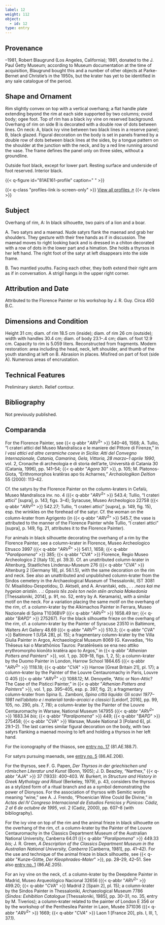 ```yaml
---
label: 12
weight: 112
object:
  - id: 12
type: entry
---
```


## Provenance

–1981, Robert Blaugrund (Los Angeles, California); 1981, donated to the J. Paul Getty Museum; according to Museum documentation at the time of acquisition, Blaugrund bought this and a number of other objects at Parke-Bernet and Christie’s in the 1950s, but the krater has yet to be identified in any sale catalogue of the period.

## Shape and Ornament

Rim slightly convex on top with a vertical overhang; a flat handle plate extending beyond the rim at each side supported by two columns; ovoid body; ogee foot. Top of rim has a black ivy vine on reserved background. Overhang of rim on side B is decorated with a double row of dots between lines. On neck: A, black ivy vine between two black lines in a reserve panel; B, black glazed. Figural decoration on the body is set in panels framed by a double row of dots between black lines at the sides, by a tongue pattern on the shoulder at the junction with the neck, and by a red line running around the vase. The frame defines the panel only on three sides, without a groundline.

Outside foot black, except for lower part. Resting surface and underside of foot reserved. Interior black.

{{< q-figure id="81AE161-profile" caption=" " >}}

{{< q-class "profiles-link is-screen-only" >}}
[View all profiles ↗](/profiles/#81AE161-profile)
{{< /q-class >}}

## Subject

Overhang of rim, A: In black silhouette, two pairs of a lion and a boar.

A. Two satyrs and a maenad. Nude satyrs flank the maenad and grab her shoulders. They gesture with their free hands as if in discussion. The maenad moves to right looking back and is dressed in a chiton decorated with a row of dots in the lower part and a himation. She holds a thyrsos in her left hand. The right foot of the satyr at left disappears into the side frame.

B. Two mantled youths. Facing each other, they both extend their right arm as if in conversation. A strigil hangs in the upper right corner.

## Attribution and Date

Attributed to the Florence Painter or his workshop by J. R. Guy. Circa 450 B.C.

## Dimensions and Condition

Height 31 cm; diam. of rim 18.5 cm (inside); diam. of rim 26 cm (outside); width with handles 30.4 cm; diam. of body 23.1–.4 cm; diam. of foot 12.9 cm. Capacity to rim is 5.059 liters. Reconstructed from fragments. Modern restoration: area including the head, neck, left shoulder, and thumb of the youth standing at left on B. Abrasion in places. Misfired on part of foot (side A). Numerous areas of encrustation.

## Technical Features

Preliminary sketch. Relief contour.

## Bibliography

Not previously published.

## Comparanda

For the Florence Painter, see {{< q-abbr "*ARV*<sup>2</sup>" >}} 540–46, 1568; A. Tullio, “I crateri attici del Museo Mandralisca e le maniere del Pittore di Firenze,” in *I vasi attici ed altre ceramiche coeve in Sicilia: Atti del Convegno Internazionale, Catania, Camarina, Gela, Vittoria, 28 marzo–1 aprile 1990*, vol. 2, Cronache di archeologia e di storia dell’arte, Università di Catania 30 (Catania, 1996), pp. 141–54; {{< q-abbr "*Agora* 30" >}}, p. 105; M. Platonos-Giota, “Erithromorphos kratēras apo tis Acharnes,” *Archaiologikon Deltion* 55 (2000): 113–42.

Cf. the satyrs by the Florence Painter on the column-kraters in Cefalù, Museo Mandralisca inv. no. 4 ({{< q-abbr "*ARV*<sup>2</sup>" >}} 543.4; Tullio, “I crateri attici” [supra], p. 143, figs. 3–4); Syracuse, Museo Archeologico 22758 ({{< q-abbr "*ARV*<sup>2</sup>" >}} 542.27; Tullio, “I crateri attici” [supra], p. 149, fig. 15), esp. the wrinkles on the forehead of the satyr. Cf. the woman on the column-krater from Agrigento (in {{< q-abbr "*ARV*<sup>2</sup>" >}} 545.7, the vase is attributed to the manner of the Florence Painter while Tullio, “I crateri attici” [supra], p. 149, fig. 21, attributes it to the Florence Painter).

For animals in black silhouette decorating the overhang of a rim by the Florence Painter, see a column-krater in Florence, Museo Archeologico Etrusco 3997 ({{< q-abbr "*ARV*<sup>2</sup>" >}} 541.1, 1658; {{< q-abbr "*Paralipomena*" >}} 385; {{< q-abbr "*CVA*" >}} Florence, Regio Museo Archeologico 2 [Italy 13], pl. 39.3). Cf. an unattributed column-krater in Altenburg, Staatliches Lindenau-Museum 276 ({{< q-abbr "*CVA*" >}} Altenburg 2 [Germany 18], pl. 56.1.5), with the same decoration on the rim and neck. See also an unattributed and unpublished column-krater from the Sindos cemetery in the Archaeological Museum of Thessaloniki, IST 3081 (V. Misailidou-Despotidou, D. Aktseli, and A. Arvanitaki, eds., *. . .neos kai me hygeian aristēn. . .: Opseis tēs zoēs ton neōn stēn archaia Makedonia* [Thessaloniki, 2014], p. 91, no. 52, entry by A. Keramaris), with a similar motif on the neck. For a variation placing the same motif on the overhang of the rim, cf. a column-krater by the Alkimachos Painter in Ferrara, Museo Nazionale di Spina T1036BVP ({{< q-abbr "*ARV*<sup>2</sup>" >}} 1658.49 *ter*; {{< q-abbr "*BAPD*" >}} 275267). For the black silhouette frieze on the overhang of the rim, cf. a column-krater by the Painter of Syracuse 23510 in Baltimore, Walters Art Gallery 48.69 ({{< q-abbr "*ARV*<sup>2</sup>" >}} 510.3; {{< q-abbr "*CVA*" >}} Baltimore 1 [USA 28], pl. 15); a fragmentary column-krater by the Villa Giulia Painter in Argos, Archaeological Museum 8069 (G. Kavvadias, “Ho Thēseus kai o Marathōnios Tauros: Paratērēseis se ena neo attiko erythromorpho kionōto kratēra apo to Argos,” in {{< q-abbr "*Athenian Potters and Painters*" >}}, vol. 1, pp. 309–18, figs. 1, 2, 5); a column-krater by the Duomo Painter in London, Harrow School 1864.65 ({{< q-abbr "*ARV*<sup>2</sup>" >}} 1118.18; {{< q-abbr "*CVA*" >}} Harrow [Great Britain 21], pl. 17); a column-krater by the Painter of the Louvre Centauromachy in Paris, Louvre G 405 ({{< q-abbr "*ARV*<sup>2</sup>" >}} 1088.12; M. Denoyelle, “Attic or Non-Attic? The Case of the Pisticci Painter,” in {{< q-abbr "*Athenian Potters and Painters*" >}}, vol. 1, pp. 395–405, esp. p. 397, fig. 2); a fragmentary column-krater from Spina (L. Zamboni, *Spina città liquida: Gli scavi 1977–1981 nell’abitato e i materiali tardo-arcaici e classici* [Leidorf, 2016], pp. 99, 105, no. 290, pls. 7, 78); a column-krater by the Painter of the Louvre Centauromachy in Warsaw, National Museum 147955 ({{< q-abbr "*ARV*<sup>2</sup>" >}} 1683.34 *bis*; {{< q-abbr "*Paralipomena*" >}} 449; {{< q-abbr "*BAPD*" >}} 275458; {{< q-abbr "*CVA*" >}} Warsaw, Musée National 3 [Poland 6], pl. 29.1–2). The last carries similar figural decoration on the body, with two satyrs flanking a maenad moving to left and holding a thyrsos in her left hand.

For the iconography of the thiasos, see [entry no. 17](/catalogue/17/) (81.AE.188.7).

For satyrs pursuing maenads, see [entry no. 5](/catalogue/5/) (86.AE.206).

For the thyrsos, see F. G. Papen, *Der Thyrsos in der griechischen und römischen Literatur und Kunst* (Bonn, 1905); J. D. Beazley, “Narthex,” {{< q-abbr "*AJA*" >}} 37 (1933): 400–403. W. Burkert, in *Structure and History in Greek Mythology and Ritual* (Berkeley, 1979), p. 43, considers the thyrsos as a stylized form of a ritual branch and as a symbol demonstrating the power of Dionysos. For the association of thyrsos with Semitic words meaning “wine,” see A. J. Frendo, “Phoenician Wine Could Be Divine,” in *Actas del IV Congreso Internacional de Estudios Fenicios y Púnicos: Cádiz, 2 al 6 de octubre de 1995*, vol. 2 (Cadiz, 2000), pp. 607–8 (with bibliography).

For the ivy vine on top of the rim and the animal frieze in black silhouette on the overhang of the rim, cf. a column-krater by the Painter of the Louvre Centauromachy in the Classics Department Museum of the Australian National University, Canberra 64.01 ({{< q-abbr "*Paralipomena*" >}} 449.33 *bis*; J. R. Green, *A Description of the Classics Department Museum in the Australian National University, Canberra* [Canberra, 1981], pp. 41–42). For the use and technique of the animal frieze in black silhouette, see {{< q-abbr "Kunze-Götte, *Der Kleophrades-Maler*" >}}, pp. 28–29, 42–51. See also [entry no. 1](/catalogue/1/) (86.AE.205).

For an ivy vine on the neck, cf. a column-krater by the Deepdene Painter in Madrid, Museo Arqueológico Nacional 32656 ({{< q-abbr "*ARV*<sup>2</sup>" >}} 499.20; {{< q-abbr "*CVA*" >}} Madrid 2 [Spain 2], pl. 15); a column-krater by the Sindos Painter in Thessaloniki, Archaeological Museum 7786 (*Sindos: Exhibition Catalogue* [Thessaloniki, 1985], pp. 30–31, no. 35, entry by M. Tiverios); a column-krater related to the painter of London E 356 or by the workshop of the Penthesilea Painter in Laon, Musée 371036 ({{< q-abbr "*ARV*<sup>2</sup>" >}} 1669; {{< q-abbr "*CVA*" >}} Laon 1 [France 20], pls. I, III, 1, 37.1).
